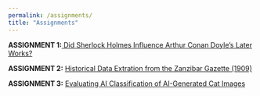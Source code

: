 ```yaml
---
permalink: /assignments/
title: "Assignments"
---
```


**ASSIGNMENT 1:**[ Did Sherlock Holmes Influence Arthur Conan Doyle’s Later Works?](https://ll4866.github.io/assignment/assignment-1)

**ASSIGNMENT 2:** [Historical Data Extration from the Zanzibar Gazette (1909)](https://ll4866.github.io/assignments/assignment-2)

**ASSIGNMENT 3:** [Evaluating AI Classification of AI-Generated Cat Images](https://ll4866.github.io/assignments/assignment-3)